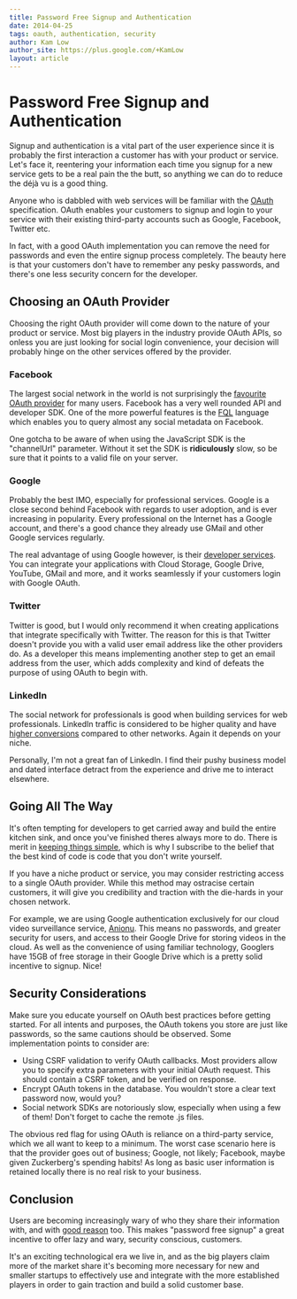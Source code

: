 ```yaml
---
title: Password Free Signup and Authentication
date: 2014-04-25
tags: oauth, authentication, security
author: Kam Low
author_site: https://plus.google.com/+KamLow
layout: article
---
```


# Password Free Signup and Authentication

Signup and authentication is a vital part of the user experience since it is probably the first interaction a customer has with your product or service. Let's face it, reentering your information each time you signup for a new service gets to be a real pain the the butt, so anything we can do to reduce the déjà vu is a good thing.

Anyone who is dabbled with web services will be familiar with the [OAuth](http://tools.ietf.org/html/rfc6749) specification. OAuth enables your customers to signup and login to your service with their existing third-party accounts such as Google, Facebook, Twitter etc. 

In fact, with a good OAuth implementation you can remove the need for passwords and even the entire signup process completely. The beauty here is that your customers don't have to remember any pesky passwords, and there's one less security concern for the developer.

## Choosing an OAuth Provider

Choosing the right OAuth provider will come down to the nature of your product or service. Most big players in the industry provide OAuth APIs, so onless you are just looking for social login convenience, your decision will probably hinge on the other services offered by the provider.

### Facebook

The largest social network in the world is not surprisingly the [favourite OAuth provider](http://techcrunch.com/2013/04/08/report-46-of-social-login-users-still-choose-facebook-but-google-is-quickly-gaining-ground/) for many users. Facebook has a very well rounded API and developer SDK. One of the more powerful features is the [FQL](https://developers.facebook.com/docs/reference/fql/) language which enables you to query almost any social metadata on Facebook.

One gotcha to be aware of when using the JavaScript SDK is the "channelUrl" parameter. Without it set the SDK is **ridiculously** slow, so be sure that it points to a valid file on your server.

### Google

Probably the best IMO, especially for professional services. Google is a close second behind Facebook with regards to user adoption, and is ever increasing in popularity. Every professional on the Internet has a Google account, and there's a good chance they already use GMail and other Google services regularly. 

The real advantage of using Google however, is their [developer services](https://developers.google.com/products/). You can integrate your applications with Cloud Storage, Google Drive, YouTube, GMail and more, and it works seamlessly if your customers login with Google OAuth. 

### Twitter

Twitter is good, but I would only recommend it when creating applications that integrate specifically with Twitter. The reason for this is that Twitter doesn't provide you with a valid user email address like the other providers do. As a developer this means implementing another step to get an email address from the user, which adds complexity and kind of defeats the purpose of using OAuth to begin with. 

### LinkedIn

The social network for professionals is good when building services for web professionals. LinkedIn traffic is considered to be higher quality and have [higher conversions](http://blog.hubspot.com/blog/tabid/6307/bid/30030/LinkedIn-277-More-Effective-for-Lead-Generation-Than-Facebook-Twitter-New-Data.aspx) compared to other networks. Again it depends on your niche.

Personally, I'm not a great fan of LinkedIn. I find their pushy business model and dated interface detract from the experience and drive me to interact elsewhere.

## Going All The Way

It's often tempting for developers to get carried away and build the entire kitchen sink, and once you've finished theres always more to do.
There is merit in [keeping things simple](http://blog.codinghorror.com/how-to-be-lazy-dumb-and-successful/), which is why I subscribe to the belief that the best kind of code is code that you don't write yourself.

If you have a niche product or service, you may consider restricting access to a single OAuth provider. While this method may ostracise certain customers, it will give you credibility and traction with the die-hards in your chosen network.

For example, we are using Google authentication exclusively for our cloud video surveillance service, [Anionu](https://anionu.com). This means no passwords, and greater security for users, and access to their Google Drive for storing videos in the cloud. As well as the convenience of using familiar technology, Googlers have 15GB of free storage in their Google Drive which is a pretty solid incentive to signup. Nice!

## Security Considerations

Make sure you educate yourself on OAuth best practices before getting started. For all intents and purposes, the OAuth tokens you store are just like passwords, so the same cautions should be observed. Some implementation points to consider are:

* Using CSRF validation to verify OAuth callbacks. Most providers allow you to specify extra parameters with your initial OAuth request. This should contain a CSRF token, and be verified on response.
* Encrypt OAuth tokens in the database. You wouldn't store a clear text password now, would you?
* Social network SDKs are notoriously slow, especially when using a few of them! Don't forget to cache the remote .js files.

The obvious red flag for using OAuth is reliance on a third-party service, which we all want to keep to a minimum. The worst case scenario here is that the provider goes out of business; Google, not likely; Facebook, maybe given Zuckerberg's spending habits! As long as basic user information is retained locally there is no real risk to your business.

## Conclusion

Users are becoming increasingly wary of who they share their information with, and with [good reason](http://gigaom.com/2013/12/31/snapchat-hacked-4-6-million-usernames-and-phone-numbers-lifted/) too. This makes "password free signup" a great incentive to offer lazy and wary, security conscious, customers.

It's an exciting technological era we live in, and as the big players claim more of the market share it's becoming more necessary for new and smaller startups to effectively use and integrate with the more established players in order to gain traction and build a solid customer base.
